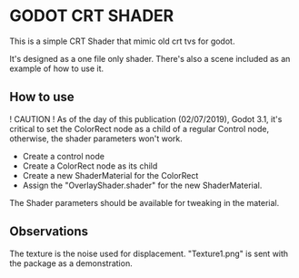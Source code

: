 # GODOT CRT SHADER

This is a simple CRT Shader that mimic old crt tvs for godot.

It's designed as a one file only shader. There's also a scene included as an example of how to use it.

## How to use

! CAUTION !
As of the day of this publication (02/07/2019), Godot 3.1, it's critical to set the ColorRect node as a child of a regular Control node,
otherwise, the shader parameters won't work.

- Create a control node
- Create a ColorRect node as its child
- Create a new ShaderMaterial for the ColorRect
- Assign the "OverlayShader.shader" for the new ShaderMaterial.

The Shader parameters should be available for tweaking in the material.

## Observations

The texture is the noise used for displacement. "Texture1.png" is sent with the package as a demonstration.